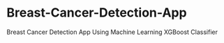 # Breast-Cancer-Detection-App
 Breast Cancer Detection App Using Machine Learning XGBoost Classifier
